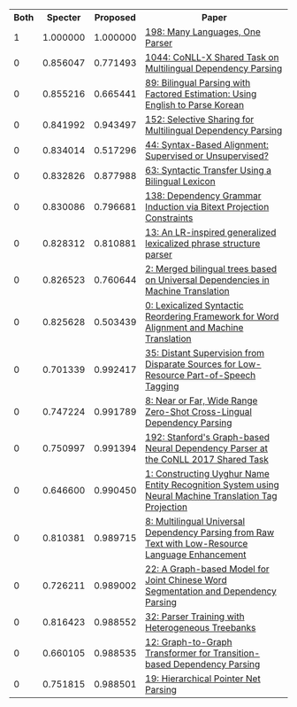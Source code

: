 <html><table><tr>
<th>Both</th>
<th>Specter</th>
<th>Proposed</th>
<th>Paper</th>
</tr>
<tr>
<td>1</td>
<td>1.000000</td>
<td>1.000000</td>
<td><a href="https://www.semanticscholar.org/paper/09826173b667807ba5f2dceab3ab8404c1dbd60d">198: Many Languages, One Parser</a></td>
</tr>
<tr>
<td>0</td>
<td>0.856047</td>
<td>0.771493</td>
<td><a href="https://www.semanticscholar.org/paper/1deed1a4a03e07aee3b8b8e4716f35033c715a57">1044: CoNLL-X Shared Task on Multilingual Dependency Parsing</a></td>
</tr>
<tr>
<td>0</td>
<td>0.855216</td>
<td>0.665441</td>
<td><a href="https://www.semanticscholar.org/paper/4c0976285774cf19aec5e598b096e49c67debc70">89: Bilingual Parsing with Factored Estimation: Using English to Parse Korean</a></td>
</tr>
<tr>
<td>0</td>
<td>0.841992</td>
<td>0.943497</td>
<td><a href="https://www.semanticscholar.org/paper/f0ccf3d97e5c8ec1a2243a51381bcbe2f34409a6">152: Selective Sharing for Multilingual Dependency Parsing</a></td>
</tr>
<tr>
<td>0</td>
<td>0.834014</td>
<td>0.517296</td>
<td><a href="https://www.semanticscholar.org/paper/d785a3654051f546b4f23afae076aabc88501a39">44: Syntax-Based Alignment: Supervised or Unsupervised?</a></td>
</tr>
<tr>
<td>0</td>
<td>0.832826</td>
<td>0.877988</td>
<td><a href="https://www.semanticscholar.org/paper/85bde4d9695b297cdb264ecea3cb1a89be5f4695">63: Syntactic Transfer Using a Bilingual Lexicon</a></td>
</tr>
<tr>
<td>0</td>
<td>0.830086</td>
<td>0.796681</td>
<td><a href="https://www.semanticscholar.org/paper/c70550f81e3d582da97f82777ac502cf4652d6e1">138: Dependency Grammar Induction via Bitext Projection Constraints</a></td>
</tr>
<tr>
<td>0</td>
<td>0.828312</td>
<td>0.810881</td>
<td><a href="https://www.semanticscholar.org/paper/11315457e5505dc9f5729d45a8fed7c7d076434d">13: An LR-inspired generalized lexicalized phrase structure parser</a></td>
</tr>
<tr>
<td>0</td>
<td>0.826523</td>
<td>0.760644</td>
<td><a href="https://www.semanticscholar.org/paper/491833087ba57eaabad5c762927e57aeaa4baaaf">2: Merged bilingual trees based on Universal Dependencies in Machine Translation</a></td>
</tr>
<tr>
<td>0</td>
<td>0.825628</td>
<td>0.503439</td>
<td><a href="https://www.semanticscholar.org/paper/bc3d8a46b1f688fee9b697b5509fd0e463fa5a54">0: Lexicalized Syntactic Reordering Framework for Word Alignment and Machine Translation</a></td>
</tr>
<tr>
<td>0</td>
<td>0.701339</td>
<td>0.992417</td>
<td><a href="https://www.semanticscholar.org/paper/1a2cc47b34ade1c7f4b2bca71cba2162e0d7a43d">35: Distant Supervision from Disparate Sources for Low-Resource Part-of-Speech Tagging</a></td>
</tr>
<tr>
<td>0</td>
<td>0.747224</td>
<td>0.991789</td>
<td><a href="https://www.semanticscholar.org/paper/d6649d1eeace7fc7c020b047b22ba79c7481c324">8: Near or Far, Wide Range Zero-Shot Cross-Lingual Dependency Parsing</a></td>
</tr>
<tr>
<td>0</td>
<td>0.750997</td>
<td>0.991394</td>
<td><a href="https://www.semanticscholar.org/paper/505417b2358bd34c248641dcf4a0ab121cbab4c0">192: Stanford's Graph-based Neural Dependency Parser at the CoNLL 2017 Shared Task</a></td>
</tr>
<tr>
<td>0</td>
<td>0.646600</td>
<td>0.990450</td>
<td><a href="https://www.semanticscholar.org/paper/fd92051d4ea597887d56263a929193a8a65701c2">1: Constructing Uyghur Name Entity Recognition System using Neural Machine Translation Tag Projection</a></td>
</tr>
<tr>
<td>0</td>
<td>0.810381</td>
<td>0.989715</td>
<td><a href="https://www.semanticscholar.org/paper/fbd853ee77bf3c3e8ebbbaa3959f90a3e8cbb84a">8: Multilingual Universal Dependency Parsing from Raw Text with Low-Resource Language Enhancement</a></td>
</tr>
<tr>
<td>0</td>
<td>0.726211</td>
<td>0.989002</td>
<td><a href="https://www.semanticscholar.org/paper/32bedc53ff777fc2f15d231ab856db2b1c9ee8c2">22: A Graph-based Model for Joint Chinese Word Segmentation and Dependency Parsing</a></td>
</tr>
<tr>
<td>0</td>
<td>0.816423</td>
<td>0.988552</td>
<td><a href="https://www.semanticscholar.org/paper/5a1692e8edcb981f117aac0b378b1fec8062d16a">32: Parser Training with Heterogeneous Treebanks</a></td>
</tr>
<tr>
<td>0</td>
<td>0.660105</td>
<td>0.988535</td>
<td><a href="https://www.semanticscholar.org/paper/7b2debe256134ae8bccf94535a33fc220a97ef85">12: Graph-to-Graph Transformer for Transition-based Dependency Parsing</a></td>
</tr>
<tr>
<td>0</td>
<td>0.751815</td>
<td>0.988501</td>
<td><a href="https://www.semanticscholar.org/paper/01f6a55bfbb9056129fa47e2ddc7e47226894a9b">19: Hierarchical Pointer Net Parsing</a></td>
</tr>
</table></html>
